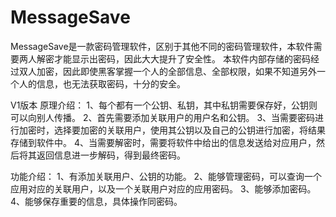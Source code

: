 # MessageSave
MessageSave是一款密码管理软件，区别于其他不同的密码管理软件，本软件需要两人解密才能显示出密码，因此大大提升了安全性。
本软件内部存储的密码经过双人加密，因此即使黑客掌握一个人的全部信息、全部权限，如果不知道另外一个人的信息，也无法获取密码，十分的安全。

V1版本
原理介绍：
1、每个都有一个公钥、私钥，其中私钥需要保存好，公钥则可以向别人传播。
2、首先需要添加关联用户的用户名和公钥。
3、当需要密码进行加密时，选择要加密的关联用户，使用其公钥以及自己的公钥进行加密，将结果存储到软件中。
4、当需要解密时，需要将软件中给出的信息发送给对应用户，然后将其返回信息进一步解码，得到最终密码。


功能介绍：
1、有添加关联用户、公钥的功能。
2、能够管理密码，可以查询一个应用对应的关联用户，以及一个关联用户对应的应用密码。
3、能够添加密码。
4、能够保存重要的信息，具体操作同密码。